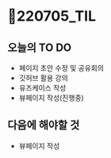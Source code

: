 # 📝220705_TIL

## 오늘의 TO DO

- 페이지 초안 수정 및 공유회의
- 깃허브 활용 강의
- 유즈케이스 작성
- 뷰페이지 작성(진행중)



## 다음에 해야할 것

- 뷰페이지 작성
